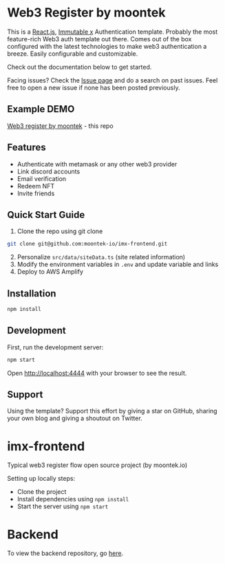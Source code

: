 # Web3 Register by moontek

This is a [React.js](https://reactjs.org/), [Immutable x](https://docs.x.immutable.com/) Authentication template. Probably the most feature-rich Web3 auth template out there. Comes out of the box configured with the latest technologies to make web3 authentication a breeze. Easily configurable and customizable. 

Check out the documentation below to get started.

Facing issues? Check the [Issue page](https://github.com/moontek-io/imx-frontend/issues) and do a search on past issues. Feel free to open a new issue if none has been posted previously.

## Example DEMO
[Web3 register by moontek](https://main.d2ssv8x9s1j8bf.amplifyapp.com/) - this repo

## Features
- Authenticate with metamask or any other web3 provider
- Link discord accounts
- Email verification 
- Redeem NFT 
- Invite friends

## Quick Start Guide

1. Clone the repo using git clone
```bash
git clone git@github.com:moontek-io/imx-frontend.git
```
2. Personalize `src/data/siteData.ts` (site related information)
3. Modify the environment variables in `.env` and update variable and links
4. Deploy to AWS Amplify

## Installation

```bash
npm install
```

## Development

First, run the development server:

```bash
npm start
```

Open [http://localhost:4444](http://localhost:4444) with your browser to see the result.

## Support

Using the template? Support this effort by giving a star on GitHub, sharing your own blog and giving a shoutout on Twitter.

# imx-frontend
Typical web3 register flow open source project (by  moontek.io)

Setting up locally steps: 
- Clone the project
- Install dependencies using `npm install`
- Start the server using `npm start`
# Backend
To view the backend repository, go [here](https://github.com/moontek-io/web3-register-backend).